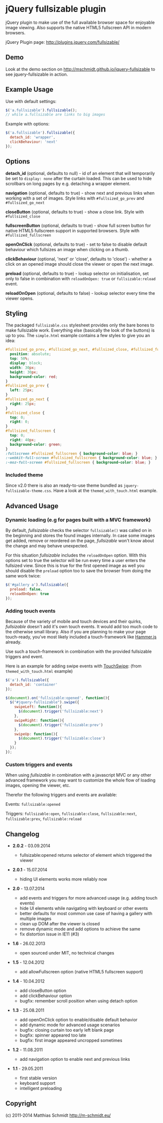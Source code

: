 # jQuery fullsizable plugin
jQuery plugin to make use of the full available browser space for enjoyable image viewing. Also supports the native HTML5 fullscreen API in
modern browsers.

jQuery Plugin page: <http://plugins.jquery.com/fullsizable/>


## Demo

Look at the demo section on <http://mschmidt.github.io/jquery-fullsizable> to see jquery-fullsizable in action.


## Example Usage
Use with default settings:

```javascript
$('a.fullsizable').fullsizable();
// while a.fullsizable are links to big images
```

Example with options:

```javascript
$('a.fullsizable').fullsizable({
  detach_id: 'wrapper',
  clickBehaviour: 'next'
});
```

## Options
**detach_id** (optional, defaults to null) - id of an element that will temporarily be set to ``display: none`` after the curtain loaded.
This can be used to hide scrollbars on long pages by e.g. detaching a wrapper element.

**navigation** (optional, defaults to true) - show next and previous links when working with a set of images.
Style links with ``#fullsized_go_prev`` and ``#fullsized_go_next``

**closeButton** (optional, defaults to true) - show a close link.
Style with ``#fullsized_close``

**fullscreenButton** (optional, defaults to true) - show full screen button for native HTML5 fullscreen support in supported browsers.
Style with ``#fullsized_fullscreen``

**openOnClick** (optional, defaults to true) - set to false to disable default behaviour which fullsizes an image when clicking on a thumb.

**clickBehaviour** (optional, 'next' or 'close', defaults to 'close') - whether a click on an opened image should close the viewer or open the next image.

**preload** (optional, defaults to true) - lookup selector on initialisation, set only to false in combination with ``reloadOnOpen: true`` or ``fullsizable:reload`` event.

**reloadOnOpen** (optional, defaults to false) - lookup selector every time the viewer opens.


## Styling
The packaged ``fullsizable.css`` stylesheet provides only the bare bones to make fullsizable work. Everything
else (basically the look of the buttons) is up to you. The ``simple.html`` example contains a few styles to give you an idea:

```css
#fullsized_go_prev, #fullsized_go_next, #fullsized_close, #fullsized_fullscreen {
  position: absolute;
  top: 50%;
  display: block;
  width: 30px;
  height: 30px;
  background-color: red;
}
#fullsized_go_prev {
  left: 25px;
}
#fullsized_go_next {
  right: 25px;
}
#fullsized_close {
  top: 0;
  right: 0;
}
#fullsized_fullscreen {
  top: 0;
  right: 40px;
  background-color: green;
}
:fullscreen #fullsized_fullscreen { background-color: blue; }
:-webkit-full-screen #fullsized_fullscreen { background-color: blue; }
:-moz-full-screen #fullsized_fullscreen { background-color: blue; }
```

### Included theme

Since v2.0 there is also an ready-to-use theme bundled as ``jquery-fullsizable-theme.css``.
Have a look at the ``themed_with_touch.html`` example.


## Advanced Usage

### Dynamic loading (e.g for pages built with a MVC framework)
By default, *fullsizable* checks the selector ``fullsizable()`` was called on in the beginning and stores the
found images internally. In case some images get added, remove or reordered on the page, *fullsizable*
won't know about the change and may behave unexpected.

For this situation *fullsizable* includes the ``reloadOnOpen`` option. With this
options set to true the selector will be run every time a user enters the fullsized view.
Since this is true for the first opened image as well you should disable the ``preload``
option too to save the browser from doing the same work twice:

```javascript
$('#gallery a').fullsizable({
  preload: false,
  reloadOnOpen: true
});
```

### Adding touch events
Because of the variety of mobile and touch devices and their quirks, *fullsizable* doesn't add it's own touch
events. It would add too much code to the otherwise small library. Also if you are planning
to make your page touch-ready, you've most likely included a touch-framework
like [Hammer.js](http://hammerjs.github.io) already.

Use such a touch-framework in combination with the provided fullsizable triggers and event.

Here is an example for adding swipe events with
[TouchSwipe](https://github.com/mattbryson/TouchSwipe-Jquery-Plugin): (from ``themed_with_touch.html`` example)

```javascript
$('a').fullsizable({
  detach_id: 'container'
});

$(document).on('fullsizable:opened', function(){
  $("#jquery-fullsizable").swipe({
    swipeLeft: function(){
      $(document).trigger('fullsizable:next')
    },
    swipeRight: function(){
      $(document).trigger('fullsizable:prev')
    },
    swipeUp: function(){
      $(document).trigger('fullsizable:close')
    }
  });
});
```

### Custom triggers and events
When using *fullsizable* in combination with a javascript MVC or any other advanced framework you may want
to customize the whole flow of loading images, opening the viewer, etc.

Therefor the following triggers and events are available:

Events: ``fullsizable:opened``

Triggers: ``fullsizable:open``, ``fullsizable:close``, ``fullsizable:next``, ``fullsizable:prev``, ``fullsizable:reload``


## Changelog
* **2.0.2** - 03.09.2014
  * fullsizable:opened returns selector of element which triggered the viewer

* **2.0.1** - 15.07.2014
  * hiding UI elements works more reliably now

* **2.0** - 13.07.2014
  * add events and triggers for more advanced usage (e.g. adding touch events)
  * hide UI elements while navigating with keyboard or other events
  * better defaults for most common use case of having a gallery with multiple images
  * clean up DOM after the viewer is closed
  * remove dynamic mode and add options to achieve the same
  * fix distortion issue in IE11 (#3)

* **1.6** - 26.02.2013
  * open sourced under MIT, no technical changes

* **1.5** - 12.04.2012
  * add allowFullscreen option (native HTML5 fullscreen support)

* **1.4** - 10.04.2012
  * add closeButton option
  * add clickBehaviour option
  * bugfix: remember scroll position when using detach option

* **1.3** - 25.08.2011
  * add openOnClick option to enable/disable default behavior
  * add dynamic mode for advanced usage scenarios
  * bugfix: closing curtain too early left blank page
  * bugfix: spinner appeared too late
  * bugfix: first image appeared uncropped sometimes

* **1.2** - 11.08.2011
  * add navigation option to enable next and previous links

* **1.1** - 29.05.2011
  * first stable version
  * keyboard support
  * intelligent preloading


## Copyright
(c) 2011-2014 Matthias Schmidt <http://m-schmidt.eu/>
